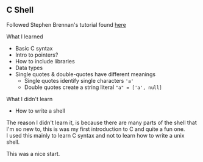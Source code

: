 ## C Shell

Followed Stephen Brennan's tutorial found [here](https://brennan.io/2015/01/16/write-a-shell-in-c/)

What I learned
- Basic C syntax
- Intro to pointers?
- How to include libraries
- Data types
- Single quotes & double-quotes have different meanings
  - Single quotes identify single characters `'a'`
  - Double quotes create a string literal `"a" = ['a', null]`

What I didn't learn
- How to write a shell

The reason I didn't learn it, is because there are many parts of the shell that I'm so new to, this is was my first introduction to C and quite a fun one.  
I used this mainly to learn C syntax and not to learn how to write a unix shell.

This was a nice start.
